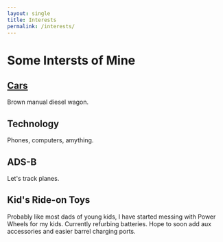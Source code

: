 ```yaml
---
layout: single
title: Interests
permalink: /interests/
---
```


# Some Intersts of Mine

## [Cars](/interests/cars.html)
Brown manual diesel wagon.

## Technology
Phones, computers, amything. 

## ADS-B
Let's track planes. 

## Kid's Ride-on Toys
Probably like most dads of young kids, I have started messing with Power Wheels for my kids. Currently refurbing batteries. Hope to soon add aux accessories and easier barrel charging ports. 

